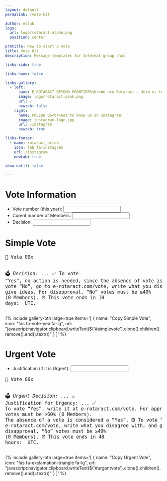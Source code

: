 ```yaml
---
layout: default
permalink: /vote-kit

author: eclub
logo:
  url: logo/rotaract-alpha.png
  position: center

pretitle: How to start a vote
title: Vote Kit
description: Message templates for Internal group chat

links-side: true

links-home: false

links-gallery:
  - left:
      name: E-ROTARACT BEYOND FRONTIERS<br>We are Rotaract – Join us today!
      image: logo/rotaract-pink.png
      url: /
      newtab: false
    right:
      name: FOLLOW US<br>Get to know us on Instagram!
      image: instagram-logo.jpg
      url: /instagram
      newtab: true

links-footer:
  - name: rotaract_eclub
    icon: fab fa-instagram
    url: /instagram
    newtab: true

show-notif: false

---
```


# Vote Information

- Vote number (this year): <input id="vote_nr" value=""/>
- Curent number of Members: <input id="members" value=""/>
- Decision: <input id="decision" value=""/>

# Simple Vote

<pre style="font-size: 15px;" id="simplevote">
📌 Vote <span id="vote_nr_text">00</span>x<script>document.write(new Date().getFullYear());</script>
🗳 *Decision: <span id="decision_text">..</span>.*
✅ To vote “Yes”, no action is needed, since the absence of vote is a “Yes”.
❎ To vote “No”, go to e-rotaract.com/vote, write what you disagree with, and give ideas. For disapproval, “No” votes must be ≥40% (<span id="members_no_text">0</span> Members).
⏰ This vote ends in 10 days: <script>
var d = new Date(new Date().getTime()+867_600_000).toISOString().split(".")[0].substring(0, 16).replace('T', ', at ');
document.write(d);
</script> UTC.
</pre>

{% include gallery-btn
  large=true
  items='[
    { name: "Copy Simple Vote", icon: "fas fa-vote-yea fa-lg", url: "javascript:navigator.clipboard.writeText($(\'#simplevote\').clone().children().remove().end().text())" }
  ]'
%}

# Urgent Vote

- Justification (if it is Urgent): <input id="justification" value=""/>

<pre style="font-size: 15px;" id="urgentvote">
📌 Vote <span id="vote_nr_text">00</span>x<script>document.write(new Date().getFullYear());</script>
🗳 *Urgent Decision: <span id="decision2_text">..</span>.*
⚠️ Justification for Urgency: <span id="justification_text">..</span>.
✅ To vote “Yes”, write it at e-rotaract.com/vote. For approval, “Yes” votes must be >60% (<span id="members_yes_text">0</span> Members). The absence of a vote is considered a “Yes”.
❎ To vote “No”, go to e-rotaract.com/vote, write what you disagree with, and give ideas. For disapproval, “No” votes must be ≥40% (<span id="members_no2_text">0</span> Members).
⏰ This vote ends in 48 hours: <script>
var d = new Date(new Date().getTime()+176_400_000).toISOString().split(".")[0].substring(0, 16).replace('T', ', at ');
document.write(d);
</script> UTC.
</pre>

{% include gallery-btn
  large=true
  items='[
    { name: "Copy Urgent Vote", icon: "fas fa-exclamation-triangle fa-lg", url: "javascript:navigator.clipboard.writeText($(\'#urgentvote\').clone().children().remove().end().text())" }
  ]'
%}

<script>
$("#vote_nr").on("keyup change", function(e) { $("#vote_nr_text").html(String($("#vote_nr").val()*1).padStart(2, '0')); });
$("#decision").on("keyup change", function(e) { $("#decision_text").html($("#decision").val());
  $("#decision2_text").html($("#decision").val());
});
$("#members").on("keyup change", function(e) { $("#members_no_text").html( Math.ceil($("#members").val()*0.4) );
  $("#members_no2_text").html( Math.ceil($("#members").val()*0.4) );
  $("#members_yes_text").html( Math.floor($("#members").val()*0.6)+1 );
});
$("#justification").on("keyup change", function(e) { $("#justification_text").html($("#justification").val()); });
</script>